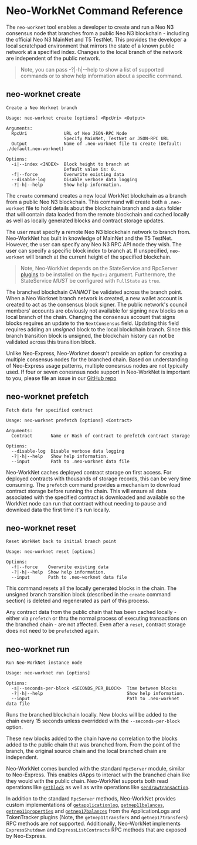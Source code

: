 <!-- markdownlint-enable -->
# Neo-WorkNet Command Reference

The `neo-worknet` tool enables a developer to create and run a Neo N3 consensus node that branches
from a public Neo N3 blockchain - including the official Neo N3 MainNet and T5 TestNet. This provides
the developer a local scratchpad environment that mirrors the state of a known public network at a 
specified index. Changes to the local branch of the network are independent of the public network.


> Note, you can pass -?|-h|--help to show a list of supported commands or to show
> help information about a specific command.

## neo-worknet create

```
Create a Neo Worknet branch

Usage: neo-worknet create [options] <RpcUri> <Output>

Arguments:
  RpcUri              URL of Neo JSON-RPC Node
                      Specify MainNet, TestNet or JSON-RPC URL
  Output              Name of .neo-worknet file to create (Default: ./default.neo-worknet)

Options:
  -i|--index <INDEX>  Block height to branch at
                      Default value is: 0.
  -f|--force          Overwrite existing data
  --disable-log       Disable verbose data logging
  -?|-h|--help        Show help information.
```

The `create` command creates a new local WorkNet blockchain as a branch from a public Neo N3 blockchain. 
This command will create both a `.neo-worknet` file to hold details about the blockchain branch and a 
`data` folder that will contain data loaded from the remote blockchain and cached locally as well as 
locally generated blocks and contract storage updates.

The user must specify a remote Neo N3 blockchain network to branch from. Neo-WorkNet has built in knowledge
of MainNet and the T5 TestNet. However, the user can specify any Neo N3 RPC API node they wish. The 
user can specify a specific block index to branch at. If unspecified, `neo-worknet` will branch at the
current height of the specified blockchain. 

> Note, Neo-WorkNet depends on the StateService and RpcServer [plugins](https://github.com/neo-project/neo-modules)
> to be installed on the `RpcUri` argument. Furthermore, the StateService *MUST* be configured with 
> `FullState` as `true`.

The branched blockchain *CANNOT* be validated across the branch point. When a Neo Worknet branch network
is created, a new wallet account is created to act as the consensus block signer. The public network's
council members' accounts are obviously not available for signing new blocks on a local branch of the
chain. Changing the consensus account that signs blocks requires an update to the `NextConsensus` field.
Updating this field requires adding an *unsigned* block to the local blockchain branch. Since this branch
transition block is unsigned, the blockchain history can not be validated across this transition block. 

Unlike Neo-Express, Neo-Worknet doesn't provide an option for creating a multiple consensus nodes for
the branched chain. Based on understanding of Neo-Express usage patterns, multiple conesnsus nodes are
not typically used. If four or seven conesnsus node support in Neo-WorkNet is important to you, please
file an issue in our [GitHub repo](https://github.com/neo-project/neo-express/issues)

## neo-worknet prefetch

```
Fetch data for specified contract

Usage: neo-worknet prefetch [options] <Contract>

Arguments:
  Contract       Name or Hash of contract to prefetch contract storage

Options:
  --disable-log  Disable verbose data logging
  -?|-h|--help   Show help information.
  --input        Path to .neo-worknet data file
```

Neo-WorkNet caches deployed contract storage on first access. For deployed contracts with thousands
of storage records, this can be very time consuming. The `prefetch` command provides a mechanism to
download contract storage before running the chain. This will ensure all data associated with the specified 
contract is downloaded and available so the WorkNet node can run that contract without needing to pause
and download data the first time it's run locally. 

## neo-worknet reset

```
Reset WorkNet back to initial branch point

Usage: neo-worknet reset [options]

Options:
  -f|--force    Overwrite existing data
  -?|-h|--help  Show help information.
  --input       Path to .neo-worknet data file
```

This command resets all the locally generated blocks in the chain. The unsigned branch transition block
(described in the `create` command section) is deleted and regenerated as part of this process.

Any contract data from the public chain that has been cached locally - either via `prefetch` or thru
the normal process of executing transactions on the branched chain - are not affected. Even after a
`reset`, contract storage does not need to be `prefetch`ed again.

## neo-worknet run

```
Run Neo-WorkNet instance node

Usage: neo-worknet run [options]

Options:
  -s|--seconds-per-block <SECONDS_PER_BLOCK>  Time between blocks
  -?|-h|--help                                Show help information.
  --input                                     Path to .neo-worknet data file
```

Runs the branched blockchain locally. New blocks will be added to the chain every 15 seconds unless
overridded with the `--seconds-per-block` option. 

These new blocks added to the chain have *no* correlation to the blocks added to the public chain that
was branched from. From the point of the branch, the original source chain and the local branched chain
are independent. 

Neo-WorkNet comes bundled with the standard `RpcServer` module, similar to Neo-Express. This enables
dApps to interact with the branched chain like they would with the public chain. Neo-WorkNet supports 
both read operations like
[`getblock`](https://docs.neo.org/docs/en-us/reference/rpc/latest-version/api/getblock.html)
as well as write operations like 
[`sendrawtransaction`](https://docs.neo.org/docs/en-us/reference/rpc/latest-version/api/sendrawtransaction.html).

In addition to the standard `RpcServer` methods, Neo-WorkNet provides custom implementations of
[`getapplicationlog`](https://docs.neo.org/docs/en-us/reference/rpc/latest-version/api/getapplicationlog.html),
[`getnep11balances`](https://docs.neo.org/docs/en-us/reference/rpc/latest-version/api/getnep11balances.html),
[`getnep11properties`](https://docs.neo.org/docs/en-us/reference/rpc/latest-version/api/getnep11properties.html)
and [`getnep17balances`](https://docs.neo.org/docs/en-us/reference/rpc/latest-version/api/getnep17balances.html)
from the ApplicationLogs and TokenTracker plugins (Note, the `getnep11transfers` and `getnep17transfers`)
RPC methods are *not* supported. Additionally, Neo-WorkNet implements `ExpressShutdown` and `ExpressListContracts`
RPC methods that are exposed by Neo-Express.